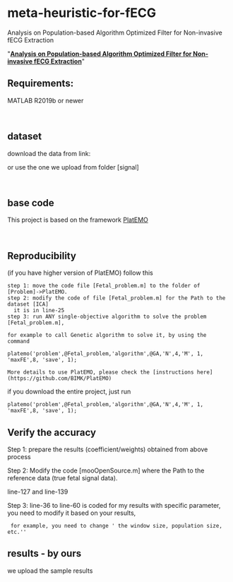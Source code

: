 # meta-heuristic-for-fECG

Analysis on Population-based Algorithm Optimized Filter for Non-invasive fECG Extraction


"**[Analysis on Population-based Algorithm Optimized Filter for Non-invasive fECG Extraction](url)**"

## Requirements: 

MATLAB R2019b or newer

<br>

## dataset 

download the data from link:

or use the one we upload from folder [signal]

<br>

## base code 
This project is based on the framework [PlatEMO](https://github.com/BIMK/PlatEMO)


<br>

## Reproducibility 

(if you have higher version of PlatEMO) follow this 
    
    step 1: move the code file [Fetal_problem.m] to the folder of [Problem]->PlatEMO.
    step 2: modify the code of file [Fetal_problem.m] for the Path to the dataset [ICA]
      it is in line-25
    step 3: run ANY single-objective algorithm to solve the problem  [Fetal_problem.m],

    for example to call Genetic algorithm to solve it, by using the command 

    platemo('problem',@Fetal_problem,'algorithm',@GA,'N',4,'M', 1, 'maxFE',8, 'save', 1);

    More details to use PlatEMO, please check the [instructions here](https://github.com/BIMK/PlatEMO) 

if you download the entire project, just run

    platemo('problem',@Fetal_problem,'algorithm',@GA,'N',4,'M', 1, 'maxFE',8, 'save', 1);


## Verify the accuracy

Step 1: prepare the results (coefficient/weights) obtained from above process

Step 2: Modify the code [mooOpenSource.m] where the Path to the reference data (true fetal signal data).

line-127 and line-139

Step 3: line-36 to line-60 is coded for my results with specific parameter, you need to modify it based on your results,

     for example, you need to change ' the window size, population size, etc.''
     
     
## results - by ours

 we upload the sample results

